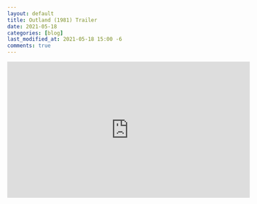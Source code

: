 ```yaml
---
layout: default
title: Outland (1981) Trailer 
date: 2021-05-18
categories: [blog]
last_modified_at: 2021-05-18 15:00 -6
comments: true
---
```


<iframe width="560" height="315" src="https://www.youtube.com/embed/mYc2GQyrAlw" title="YouTube video player" frameborder="0" allow="accelerometer; autoplay; clipboard-write; encrypted-media; gyroscope; picture-in-picture" allowfullscreen></iframe>
